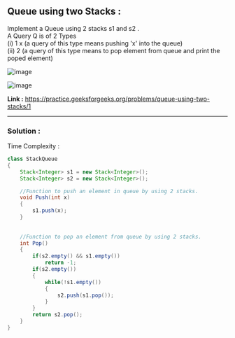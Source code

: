 ## Queue using two Stacks :

Implement a Queue using 2 stacks s1 and s2 . <br/>
A Query Q is of 2 Types<br/>
(i) 1 x (a query of this type means  pushing 'x' into the queue)<br/>
(ii) 2   (a query of this type means to pop element from queue and print the poped element)

![image](https://user-images.githubusercontent.com/23376002/158066625-6db6cdeb-6fef-48b6-a5f2-3b38231d5823.png)

![image](https://user-images.githubusercontent.com/23376002/158066663-4792f30d-ad56-4e21-99bb-0f2d2c99bd06.png)

**Link :** https://practice.geeksforgeeks.org/problems/queue-using-two-stacks/1


------------------------------------------------------------------------------------------------------------------------------------------------------


### Solution :

Time Complexity :


```java
class StackQueue
{
    Stack<Integer> s1 = new Stack<Integer>();
    Stack<Integer> s2 = new Stack<Integer>();

    //Function to push an element in queue by using 2 stacks.
    void Push(int x)
    {
	    s1.push(x);
    }
	
    
    //Function to pop an element from queue by using 2 stacks.
    int Pop()
    {
	    if(s2.empty() && s1.empty())
	        return -1;
	    if(s2.empty())
	    {
	        while(!s1.empty())
	        {
	            s2.push(s1.pop());
	        }
	    }
	    return s2.pop();
    }
}
```



